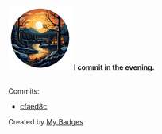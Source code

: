<img src="https://github.com/my-badges/my-badges/blob/master/badges/time-of-commit/evening-commits.png?raw=true" alt="I commit in the evening." title="I commit in the evening." width="128">
<strong>I commit in the evening.</strong>
<br><br>

Commits:

- <a href="https://github.com/crazylady2004/Projet-grille-pain/commit/cfaed8c6ab598a718737d6011a58ad0ec37fcab0">cfaed8c</a>


Created by <a href="https://github.com/my-badges/my-badges">My Badges</a>